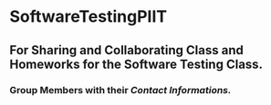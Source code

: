 # SoftwareTestingPIIT
## For Sharing and Collaborating Class and Homeworks for the Software Testing Class.
### Group Members with their _Contact Informations._
